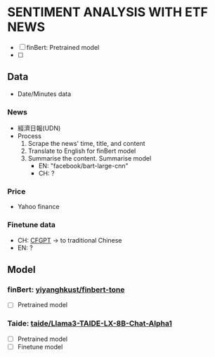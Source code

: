 # SENTIMENT ANALYSIS WITH ETF NEWS
- [ ] finBert: Pretrained model
- [ ] 
## Data
- Date/Minutes data
### News
- 經濟日報(UDN)
- Process
    1. Scrape the news' time, title, and content
    2. Translate to English for finBert model
    3. Summarise the content. Summarise model
        - EN: "facebook/bart-large-cnn"
        - CH: ? 
### Price
- Yahoo finance
### Finetune data
- CH: [CFGPT](https://github.com/TongjiFinLab/CFGPT?tab=readme-ov-file) -> to traditional Chinese
- EN: ?
## Model
### finBert: [yiyanghkust/finbert-tone](https://huggingface.co/yiyanghkust/finbert-tone)
- [ ] Pretrained model
### Taide: [taide/Llama3-TAIDE-LX-8B-Chat-Alpha1](https://huggingface.co/taide/Llama3-TAIDE-LX-8B-Chat-Alpha1)
- [ ] Pretrained model
- [ ] Finetune model